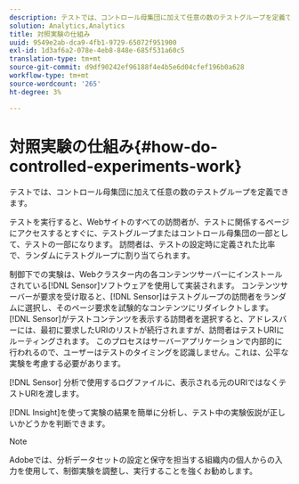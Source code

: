 ```yaml
---
description: テストでは、コントロール母集団に加えて任意の数のテストグループを定義できます。
solution: Analytics,Analytics
title: 対照実験の仕組み
uuid: 9549e2ab-dca9-4fb1-9729-65072f951900
exl-id: 1d3af6a2-078e-4eb8-848e-685f531a60c5
translation-type: tm+mt
source-git-commit: d9df90242ef96188f4e4b5e6d04cfef196b0a628
workflow-type: tm+mt
source-wordcount: '265'
ht-degree: 3%

---
```


# 対照実験の仕組み{#how-do-controlled-experiments-work}

テストでは、コントロール母集団に加えて任意の数のテストグループを定義できます。

テストを実行すると、Webサイトのすべての訪問者が、テストに関係するページにアクセスするとすぐに、テストグループまたはコントロール母集団の一部として、テストの一部になります。 訪問者は、テストの設定時に定義された比率で、ランダムにテストグループに割り当てられます。

制御下での実験は、Webクラスター内の各コンテンツサーバーにインストールされている[!DNL Sensor]ソフトウェアを使用して実装されます。 コンテンツサーバーが要求を受け取ると、[!DNL Sensor]はテストグループの訪問者をランダムに選択し、そのページ要求を試験的なコンテンツにリダイレクトします。 [!DNL Sensor]がテストコンテンツを表示する訪問者を選択すると、アドレスバーには、最初に要求したURIのリストが続行されますが、訪問者はテストURIにルーティングされます。 このプロセスはサーバーアプリケーションで内部的に行われるので、ユーザーはテストのタイミングを認識しません。これは、公平な実験を考慮する必要があります。

[!DNL Sensor] 分析で使用するログファイルに、表示される元のURIではなくテストURIを渡します。

[!DNL Insight]を使って実験の結果を簡単に分析し、テスト中の実験仮説が正しいかどうかを判断できます。

>[!NOTE]
>
>Adobeでは、分析データセットの設定と保守を担当する組織内の個人からの入力を使用して、制御実験を調整し、実行することを強くお勧めします。
